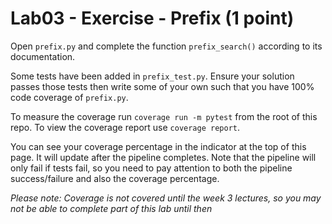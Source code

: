 # Lab03 - Exercise - Prefix (1 point)

Open `prefix.py` and complete the function `prefix_search()` according to its documentation.

Some tests have been added in `prefix_test.py`. Ensure your solution passes those tests then write some of your own such that you have 100% code coverage of `prefix.py`.

To measure the coverage run `coverage run -m pytest` from the root of this repo. To view the coverage report use `coverage report`.

You can see your coverage percentage in the indicator at the top of this page. It will update after the pipeline completes. Note that the pipeline will only fail if tests fail, so you need to pay attention to both the pipeline success/failure and also the coverage percentage.

*Please note: Coverage is not covered until the week 3 lectures, so you may not be able to complete part of this lab until then*
